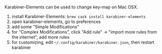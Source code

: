 Karabiner-Elements can be used to change key-map on Mac OSX.

1. install Karabiner-Elements: `brew cask install karabiner-elements`
2. open karabiner-elements, go to preferences
3. add some "Simple Modifications"
4. for "Complex Modifications", click "Add rule" -> "import more rules from the internet", add more rules
5. for customizing, edit `~/.config/karabiner/karabiner.json`, then restart karabiner